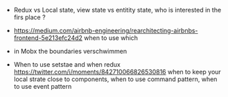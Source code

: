 - Redux vs Local state, view state vs entitity state, who is interested in the firs place ?
- https://medium.com/airbnb-engineering/rearchitecting-airbnbs-frontend-5e213efc24d2 when to use which

- in Mobx the boundaries verschwimmen

- When to use setstae and when redux https://twitter.com/i/moments/842710066826530816 when to keep your local strate close to components, when to use command pattern, when to use event pattern